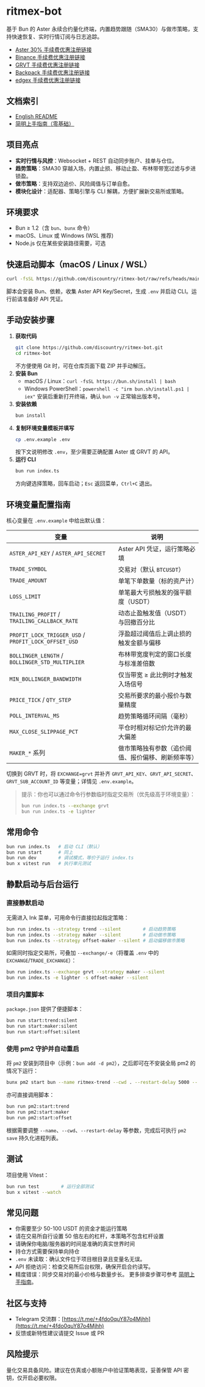 # ritmex-bot

基于 Bun 的 Aster 永续合约量化终端，内置趋势跟随（SMA30）与做市策略，支持快速恢复、实时行情订阅与日志追踪。

* [Aster 30% 手续费优惠注册链接](https://www.asterdex.com/zh-CN/referral/4665f3)
* [Binance 手续费优惠注册链接](https://www.binance.com/join?ref=KNKCA9XC)
* [GRVT 手续费优惠注册链接](https://grvt.io/exchange/sign-up?ref=sea)
* [Backpack 手续费优惠注册链接](https://backpack.exchange/join/41d60948-2a75-4d16-b7e9-523df74f2904)
* [edgex 手续费优惠注册链接](https://pro.edgex.exchange/referral/BULL)

## 文档索引
- [English README](README_en.md)
- [简明上手指南（零基础）](simple-readme.md)

## 项目亮点
- **实时行情与风控**：Websocket + REST 自动同步账户、挂单与仓位。
- **趋势策略**：SMA30 穿越入场，内置止损、移动止盈、布林带带宽过滤与步进锁盈。
- **做市策略**：支持双边追价、风险阈值与订单自愈。
- **模块化设计**：适配器、策略引擎与 CLI 解耦，方便扩展新交易所或策略。

## 环境要求
- Bun ≥ 1.2（含 `bun`、`bunx` 命令）
- macOS、Linux 或 Windows (WSL 推荐)
- Node.js 仅在某些安装路径需要，可选

## 快速启动脚本（macOS / Linux / WSL）
```bash
curl -fsSL https://github.com/discountry/ritmex-bot/raw/refs/heads/main/setup.sh | bash
```
脚本会安装 Bun、依赖，收集 Aster API Key/Secret，生成 `.env` 并启动 CLI。运行前请准备好 API 凭证。

## 手动安装步骤
1. **获取代码**
   ```bash
   git clone https://github.com/discountry/ritmex-bot.git
   cd ritmex-bot
   ```
   不方便使用 Git 时，可在仓库页面下载 ZIP 并手动解压。
2. **安装 Bun**
   - macOS / Linux：`curl -fsSL https://bun.sh/install | bash`
   - Windows PowerShell：`powershell -c "irm bun.sh/install.ps1 | iex"`
   安装后重新打开终端，确认 `bun -v` 正常输出版本号。
3. **安装依赖**
   ```bash
   bun install
   ```
4. **复制环境变量模板并填写**
   ```bash
   cp .env.example .env
   ```
   按下文说明修改 `.env`，至少需要正确配置 Aster 或 GRVT 的 API。
5. **运行 CLI**
   ```bash
   bun run index.ts
   ```
   方向键选择策略，回车启动；`Esc` 返回菜单，`Ctrl+C` 退出。

## 环境变量配置指南
核心变量在 `.env.example` 中给出默认值：

| 变量 | 说明 |
| --- | --- |
| `ASTER_API_KEY` / `ASTER_API_SECRET` | Aster API 凭证，运行策略必填 |
| `TRADE_SYMBOL` | 交易对（默认 `BTCUSDT`） |
| `TRADE_AMOUNT` | 单笔下单数量（标的资产计） |
| `LOSS_LIMIT` | 单笔最大亏损触发的强平额度（USDT） |
| `TRAILING_PROFIT` / `TRAILING_CALLBACK_RATE` | 动态止盈触发值（USDT）与回撤百分比 |
| `PROFIT_LOCK_TRIGGER_USD` / `PROFIT_LOCK_OFFSET_USD` | 浮盈超过阈值后上调止损的触发金额与偏移 |
| `BOLLINGER_LENGTH` / `BOLLINGER_STD_MULTIPLIER` | 布林带宽度判定的窗口长度与标准差倍数 |
| `MIN_BOLLINGER_BANDWIDTH` | 仅当带宽 ≥ 此比例时才触发入场信号 |
| `PRICE_TICK` / `QTY_STEP` | 交易所要求的最小报价与数量精度 |
| `POLL_INTERVAL_MS` | 趋势策略循环间隔（毫秒） |
| `MAX_CLOSE_SLIPPAGE_PCT` | 平仓时相对标记价允许的最大偏差 |
| `MAKER_*` 系列 | 做市策略独有参数（追价阈值、报价偏移、刷新频率等） |

切换到 GRVT 时，将 `EXCHANGE=grvt` 并补齐 `GRVT_API_KEY`、`GRVT_API_SECRET`、`GRVT_SUB_ACCOUNT_ID` 等变量；详情见 `.env.example`。

> 提示：你也可以通过命令行参数临时指定交易所（优先级高于环境变量）：
> ```bash
> bun run index.ts --exchange grvt
> bun run index.ts -e lighter
> ```

## 常用命令
```bash
bun run index.ts   # 启动 CLI（默认）
bun run start      # 同上
bun run dev        # 调试模式，等价于运行 index.ts
bun x vitest run   # 执行单元测试
```

## 静默启动与后台运行
### 直接静默启动
无需进入 Ink 菜单，可用命令行直接拉起指定策略：

```bash
bun run index.ts --strategy trend --silent        # 启动趋势策略
bun run index.ts --strategy maker --silent        # 启动做市策略
bun run index.ts --strategy offset-maker --silent # 启动偏移做市策略
```

如需同时指定交易所，可叠加 `--exchange/-e`（将覆盖 `.env` 中的 `EXCHANGE`/`TRADE_EXCHANGE`）：

```bash
bun run index.ts --exchange grvt --strategy maker --silent
bun run index.ts -e lighter -s offset-maker --silent
```

### 项目内置脚本
`package.json` 提供了便捷脚本：

```bash
bun run start:trend:silent
bun run start:maker:silent
bun run start:offset:silent
```

### 使用 pm2 守护并自动重启
将 `pm2` 安装到项目中（示例：`bun add -d pm2`），之后即可在不安装全局 pm2 的情况下运行：

```bash
bunx pm2 start bun --name ritmex-trend --cwd . --restart-delay 5000 -- run index.ts --strategy trend --silent
```

亦可直接调用脚本：

```bash
bun run pm2:start:trend
bun run pm2:start:maker
bun run pm2:start:offset
```

根据需要调整 `--name`、`--cwd`、`--restart-delay` 等参数，完成后可执行 `pm2 save` 持久化进程列表。

## 测试
项目使用 Vitest：
```bash
bun run test        # 运行全部测试
bun x vitest --watch
```

## 常见问题

- 你需要至少 50-100 USDT 的资金才能运行策略
- 请在交易所自行设置 50 倍左右的杠杆，本策略不包含杠杆设置
- 请确保你电脑/服务器的时间是准确的真实世界时间
- 持仓方式需要保持单向持仓
- `.env` 未读取：确认文件位于项目根目录且变量名无误。
- API 拒绝访问：检查交易所后台权限，确保开启合约读写。
- 精度错误：同步交易对的最小价格与数量步长。
更多排查步骤可参考 [简明上手指南](simple-readme.md)。

## 社区与支持
- Telegram 交流群：[https://t.me/+4fdo0quY87o4Mjhh](https://t.me/+4fdo0quY87o4Mjhh)
- 反馈或新特性建议请提交 Issue 或 PR

## 风险提示
量化交易具备风险。建议在仿真或小额账户中验证策略表现，妥善保管 API 密钥，仅开启必要权限。
